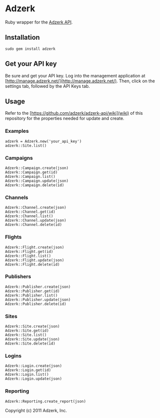 # Adzerk

Ruby wrapper for the [Adzerk API](http://adzerk.com/).

## Installation

    sudo gem install adzerk
    
## Get your API key

Be sure and get your API key. Log into the management application at [http://manage.adzerk.net/](http://manage.adzerk.net/). Then, click on the settings tab, followed by the API Keys tab.

## Usage

Refer to the [https://github.com/adzerk/adzerk-api/wiki](wiki) of this repository for the properties needed for update and create. 

### Examples

    adzerk = Adzerk.new('your_api_key')
    adzerk::Site.list()

### Campaigns

    Adzerk::Campaign.create(json)
    Adzerk::Campaign.get(id)
    Adzerk::Campaign.list()
    Adzerk::Campaign.update(json)
    Adzerk::Campaign.delete(id)
    
### Channels

    Adzerk::Channel.create(json)
    Adzerk::Channel.get(id)
    Adzerk::Channel.list()
    Adzerk::Channel.update(json)
    Adzerk::Channel.delete(id)
    
### Flights

    Adzerk::Flight.create(json)
    Adzerk::Flight.get(id)
    Adzerk::Flight.list()
    Adzerk::Flight.update(json)
    Adzerk::Flight.delete(id)
        
### Publishers

    Adzerk::Publisher.create(json)
    Adzerk::Publisher.get(id)
    Adzerk::Publisher.list()
    Adzerk::Publisher.update(json)
    Adzerk::Publisher.delete(id)
    
### Sites

    Adzerk::Site.create(json)
    Adzerk::Site.get(id)
    Adzerk::Site.list()
    Adzerk::Site.update(json)
    Adzerk::Site.delete(id)
    
### Logins

    Adzerk::Login.create(json)
    Adzerk::Login.get(id)
    Adzerk::Login.list()
    Adzerk::Login.update(json)
        
### Reporting

    Adzerk::Reporting.create_report(json)


Copyright (c) 2011 Adzerk, Inc.